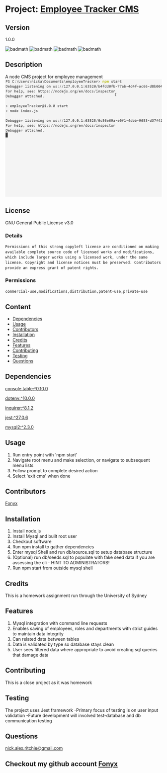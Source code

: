 # Project: [Employee Tracker CMS](https://github.com/Fonyx/employeeTracker)

## Version

1.0.0  

![badmath](https://img.shields.io/github/license/Fonyx/employeeTracker)  ![badmath](https://img.shields.io/github/languages/count/Fonyx/employeeTracker)  ![badmath](https://img.shields.io/github/commit-activity/m/Fonyx/employeeTracker)  ![badmath](https://img.shields.io/github/contributors/Fonyx/employeeTracker)  

## Description

A node CMS project for employee management  
![Alt text](https://github.com/Fonyx/employeeTracker/blob/main/assets/show.gif?raw=true "Using cli")

## License

GNU General Public License v3.0  

### Details  

```Permissions of this strong copyleft license are conditioned on making available complete source code of licensed works and modifications, which include larger works using a licensed work, under the same license. Copyright and license notices must be preserved. Contributors provide an express grant of patent rights.  ```

### Permissions  

```commercial-use,modifications,distribution,patent-use,private-use  ```

## Content 

- [Dependencies](#dependencies)
- [Usage](#usage)
- [Contributors](#contributors)
- [Installation](#installation)
- [Credits](#credits)
- [Features](#features)
- [Contributing](#contributing)
- [Testing](#testing)
- [Questions](#questions)




## Dependencies  

[console.table:^0.10.0](https://www.npmjs.com/package/console.table)

[dotenv:^10.0.0](https://www.npmjs.com/package/dotenv)

[inquirer:^8.1.2](https://www.npmjs.com/package/inquirer)

[jest:^27.0.6](https://www.npmjs.com/package/jest)

[mysql2:^2.3.0](https://www.npmjs.com/package/mysql2)



## Usage

1. Run entry point with 'npm start'
2. Navigate root menu and make selection, or navigate to subsequent menu lists
3. Follow prompt to complete desired action
4. Select 'exit cms' when done  

## Contributors 

[Fonyx](https://github.com/Fonyx)

## Installation

1. Install node.js
2. Install Mysql and built root user
3. Checkout software
4. Run npm install to gather dependencies
5. Enter mysql Shell and run db/source.sql to setup database structure
6. (Optional) run db/seeds.sql to populate with fake seed data if you are assessing the cli - HINT TO ADMINISTRATORS!
7. Run npm start from outside mysql shell

## Credits

This is a homework assignment run through the University of Sydney  

## Features

1. Mysql integration with command line requests
2. Enables saving of employees, roles and departments with strict guides to maintain data integrity
3. Can related data between tables
4. Data is validated by type so database stays clean
5. User sees filtered data where appropriate to avoid creating sql queries that damage data  

## Contributing

This is a close project as it was homework  

## Testing

The project uses Jest framework
-Primary focus of testing is on user input validation
-Future development will involved test-database and db communication testing  

## Questions

nick.alex.ritchie@gmail.com  



## Checkout my github account [Fonyx](https://github.com/Fonyx)



